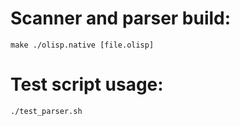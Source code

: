 # Scanner and parser build: #
`make
./olisp.native [file.olisp]`

# Test script usage: #
`./test_parser.sh`
